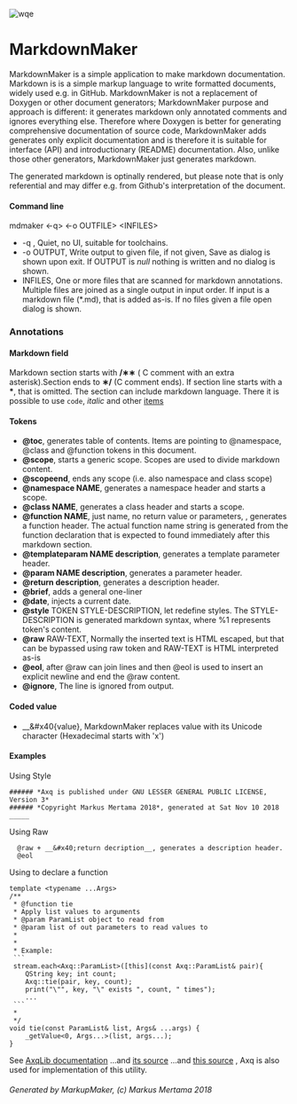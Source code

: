 ![wqe](https://avatars1.githubusercontent.com/u/7837709?s=400&amp;v=4)
# MarkdownMaker

MarkdownMaker is a simple application to make markdown documentation. Markdown is
is a simple markup language to write formatted documents, widely used e.g. in GitHub.
MarkdownMaker is not a replacement of Doxygen or other document generators; MarkdownMaker
purpose and approach is different: it generates markdown only annotated comments and
ignores everything else. Therefore where Doxygen is better for generating comprehensive
documentation of source code, MarkdownMaker adds generates only explicit documentation and
is therefore it is suitable for interface (API) and introductionary (README) documentation.
Also, unlike those other generators, MarkdownMaker just generates markdown.

The generated markdown is optinally rendered, but please note that is only referential and may
differ e.g. from Github's interpretation of the document.

#### Command line
mdmaker &lt;-q&gt; &lt;-o OUTFILE&gt; &lt;INFILES&gt;
* -q , Quiet, no UI, suitable for toolchains.
* -o OUTPUT, Write output to given file, if not given, Save as dialog is shown upon exit. If OUTPUT
is *null* nothing is written and no dialog is shown.
* INFILES, One or more files that are scanned for markdown annotations. Multiple files are joined
as a single output in input order. If input is a markdown file (*.md), that is added as-is.
If no files given a file open dialog is shown.

### Annotations
#### Markdown field
Markdown section starts with __/&lowast;&lowast;__ ( C comment with an extra asterisk).Section ends to __&lowast;/__ (C comment ends). If section line starts with a __*__, that is omitted.
The section can include markdown language. There it is possible to use `code`,
*italic* and other [items](https://github.com/adam-p/markdown-here/wiki/Markdown-Cheatsheet)

#### Tokens
+ __&#x40;toc__, generates table of contents. Items are pointing to &#x40;namespace, &#x40;class and &#x40;function tokens in this document.
+ __&#x40;scope__, starts a generic scope. Scopes are used to divide markdown content.
+ __&#x40;scopeend__, ends any scope (i.e. also namespace and class scope)
+ __&#x40;namespace NAME__, generates a namespace header and starts a scope.
+ __&#x40;class NAME__, generates a class header and starts a scope.
+ __&#x40;function NAME__, just name, no return value or parameters, , generates a function header. The actual function name string is generated from the function declaration that is expected to found immediately after this markdown section.
+ __&#x40;templateparam NAME description__, generates a template parameter header.
+ __&#x40;param NAME description__, generates a parameter header.
+ __&#x40;return description__, generates a description header.
+ __&#x40;brief__, adds a general one-liner
+ __&#x40;date__, injects a current date.
+ __&#x40;style__ TOKEN STYLE-DESCRIPTION, let redefine styles. The STYLE-DESCRIPTION is generated markdown syntax, where %1 represents token's content.
+ __&#x40;raw__ RAW-TEXT, Normally the inserted text is HTML escaped, but that can be bypassed using raw token and RAW-TEXT is HTML interpreted as-is
+ __&#x40;eol__, after &#x40;raw can join lines and then &#x40;eol is used to insert an explicit newline and end the &#x40;raw content.
+ __&#x40;ignore__, The line is ignored from output.

#### Coded value
+ __&#x40{value}, MarkdownMaker replaces value with its Unicode character (Hexadecimal starts with 'x')

#### Examples
Using Style
```
###### *Axq is published under GNU LESSER GENERAL PUBLIC LICENSE, Version 3*  
###### *Copyright Markus Mertama 2018*, generated at Sat Nov 10 2018 
_____  
```
Using Raw
```
  @raw + __&#x40;return decription__, generates a description header.  
  @eol  
```

Using to declare a function

~~~
template <typename ...Args>  
/**  
 * @function tie  
 * Apply list values to arguments  
 * @param ParamList object to read from  
 * @param list of out parameters to read values to  
 *  
 *  
 * Example:  
 ```  
 stream.each<Axq::ParamList>([this](const Axq::ParamList& pair){  
    QString key; int count;  
    Axq::tie(pair, key, count);  
    print("\"", key, "\" exists ", count, " times");  
    ...  
 ```  
 *  
 */  
void tie(const ParamList& list, Args& ...args) {  
    _getValue<0, Args...>(list, args...);  
}  
~~~

See [AxqLib documentation](https://github.com/mmertama/AxqLib/blob/master/Axq.md)
...and [its source](https://github.com/mmertama/AxqLib/blob/master/axq.h)
...and [this source](https://github.com/mmertama/MarkdownMaker/blob/master/markdownmaker.h)
, Axq is also used for implementation of this utility.
###### Generated by MarkupMaker, (c) Markus Mertama 2018 

